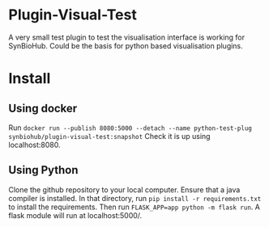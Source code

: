 # Plugin-Visual-Test
A very small test plugin to test the visualisation interface is working for SynBioHub. Could be the basis for python based visualisation plugins.

# Install
## Using docker
Run `docker run --publish 8080:5000 --detach --name python-test-plug synbiohub/plugin-visual-test:snapshot`
Check it is up using localhost:8080.

## Using Python
Clone the github repository to your local computer.
Ensure that a java compiler is installed.
In that directory, run `pip install -r requirements.txt` to install the requirements.
Then run `FLASK_APP=app python -m flask run`. 
A flask module will run at localhost:5000/.
